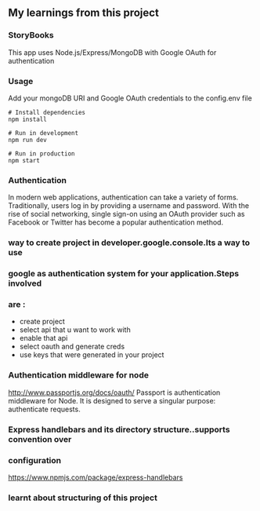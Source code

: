 ## My learnings from this project

### StoryBooks

This app uses Node.js/Express/MongoDB with Google OAuth for authentication

### Usage

Add your mongoDB URI and Google OAuth credentials to the config.env file

```
# Install dependencies
npm install

# Run in development
npm run dev

# Run in production
npm start
```
### Authentication
In modern web applications, authentication can take a variety of forms. 
Traditionally, users log in by providing a username and password. With 
the rise of social networking, single sign-on using an OAuth provider 
such as Facebook or Twitter has become a popular authentication method.


### way to create project in developer.google.console.Its a way to use 
### google as authentication system for your application.Steps involved
### are :

* create project
* select api that u want to work with
* enable that api
* select oauth and generate creds
* use keys that were generated in your project

### Authentication middleware for node
http://www.passportjs.org/docs/oauth/
Passport is authentication middleware for Node. It is designed to serve a singular purpose: authenticate requests.

### Express handlebars and its directory structure..supports convention over
### configuration
https://www.npmjs.com/package/express-handlebars

### learnt about structuring of this project